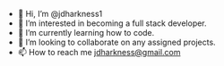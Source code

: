 - 👋 Hi, I’m @jdharkness1
- 👀 I’m interested in becoming a full stack developer. 
- 🌱 I’m currently learning how to code.
- 💞️ I’m looking to collaborate on any assigned projects.
- 📫 How to reach me jdharkness@gmail.com

<!---
jdharkness1/jdharkness1 is a ✨ special ✨ repository because its `README.md` (this file) appears on your GitHub profile.
You can click the Preview link to take a look at your changes.
--->
